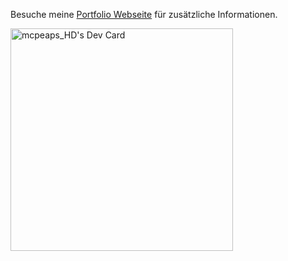 Besuche meine [Portfolio Webseite](https://mahd.netlify.app/) für zusätzliche Informationen.

<a href="https://app.daily.dev/mcpeaps_hd"><img src="https://api.daily.dev/devcards/v2/WfLByWjtljH6MFNZPWOqz.png?type=default&r=xyb" width="356" alt="mcpeaps_HD's Dev Card"/></a>